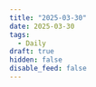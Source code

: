 ```yaml
---
title: "2025-03-30"
date: 2025-03-30
tags:
  - Daily
draft: true
hidden: false
disable_feed: false
---
```


